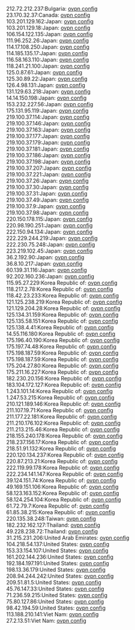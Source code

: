 212.72.212.237:Bulgaria: [ovpn config](vpn/212_72_212_237.ovpn)  
23.170.32.37:Canada: [ovpn config](vpn/23_170_32_37.ovpn)  
103.201.129.162:Japan: [ovpn config](vpn/103_201_129_162.ovpn)  
103.201.129.18:Japan: [ovpn config](vpn/103_201_129_18.ovpn)  
106.154.122.135:Japan: [ovpn config](vpn/106_154_122_135.ovpn)  
111.96.252.26:Japan: [ovpn config](vpn/111_96_252_26.ovpn)  
114.17.108.250:Japan: [ovpn config](vpn/114_17_108_250.ovpn)  
114.185.135.17:Japan: [ovpn config](vpn/114_185_135_17.ovpn)  
116.58.163.110:Japan: [ovpn config](vpn/116_58_163_110.ovpn)  
118.241.21.100:Japan: [ovpn config](vpn/118_241_21_100.ovpn)  
125.0.87.61:Japan: [ovpn config](vpn/125_0_87_61.ovpn)  
125.30.89.22:Japan: [ovpn config](vpn/125_30_89_22.ovpn)  
126.4.98.131:Japan: [ovpn config](vpn/126_4_98_131.ovpn)  
131.129.63.218:Japan: [ovpn config](vpn/131_129_63_218.ovpn)  
14.14.150.198:Japan: [ovpn config](vpn/14_14_150_198.ovpn)  
153.232.227.56:Japan: [ovpn config](vpn/153_232_227_56.ovpn)  
175.131.95.119:Japan: [ovpn config](vpn/175_131_95_119.ovpn)  
219.100.37.114:Japan: [ovpn config](vpn/219_100_37_114.ovpn)  
219.100.37.146:Japan: [ovpn config](vpn/219_100_37_146.ovpn)  
219.100.37.163:Japan: [ovpn config](vpn/219_100_37_163.ovpn)  
219.100.37.177:Japan: [ovpn config](vpn/219_100_37_177.ovpn)  
219.100.37.179:Japan: [ovpn config](vpn/219_100_37_179.ovpn)  
219.100.37.181:Japan: [ovpn config](vpn/219_100_37_181.ovpn)  
219.100.37.186:Japan: [ovpn config](vpn/219_100_37_186.ovpn)  
219.100.37.198:Japan: [ovpn config](vpn/219_100_37_198.ovpn)  
219.100.37.207:Japan: [ovpn config](vpn/219_100_37_207.ovpn)  
219.100.37.221:Japan: [ovpn config](vpn/219_100_37_221.ovpn)  
219.100.37.26:Japan: [ovpn config](vpn/219_100_37_26.ovpn)  
219.100.37.30:Japan: [ovpn config](vpn/219_100_37_30.ovpn)  
219.100.37.31:Japan: [ovpn config](vpn/219_100_37_31.ovpn)  
219.100.37.49:Japan: [ovpn config](vpn/219_100_37_49.ovpn)  
219.100.37.9:Japan: [ovpn config](vpn/219_100_37_9.ovpn)  
219.100.37.98:Japan: [ovpn config](vpn/219_100_37_98.ovpn)  
220.150.178.115:Japan: [ovpn config](vpn/220_150_178_115.ovpn)  
220.98.190.251:Japan: [ovpn config](vpn/220_98_190_251.ovpn)  
222.150.94.134:Japan: [ovpn config](vpn/222_150_94_134.ovpn)  
222.229.244.219:Japan: [ovpn config](vpn/222_229_244_219.ovpn)  
222.230.75.248:Japan: [ovpn config](vpn/222_230_75_248.ovpn)  
223.219.102.45:Japan: [ovpn config](vpn/223_219_102_45.ovpn)  
36.2.192.90:Japan: [ovpn config](vpn/36_2_192_90.ovpn)  
36.8.10.217:Japan: [ovpn config](vpn/36_8_10_217.ovpn)  
60.139.31.116:Japan: [ovpn config](vpn/60_139_31_116.ovpn)  
92.202.160.236:Japan: [ovpn config](vpn/92_202_160_236.ovpn)  
115.95.27.229:Korea Republic of: [ovpn config](vpn/115_95_27_229.ovpn)  
118.217.2.78:Korea Republic of: [ovpn config](vpn/118_217_2_78.ovpn)  
118.42.23.233:Korea Republic of: [ovpn config](vpn/118_42_23_233.ovpn)  
121.125.238.219:Korea Republic of: [ovpn config](vpn/121_125_238_219.ovpn)  
121.129.204.28:Korea Republic of: [ovpn config](vpn/121_129_204_28.ovpn)  
125.134.31.159:Korea Republic of: [ovpn config](vpn/125_134_31_159.ovpn)  
125.135.58.151:Korea Republic of: [ovpn config](vpn/125_135_58_151.ovpn)  
125.138.4.41:Korea Republic of: [ovpn config](vpn/125_138_4_41.ovpn)  
14.55.116.180:Korea Republic of: [ovpn config](vpn/14_55_116_180.ovpn)  
175.196.40.190:Korea Republic of: [ovpn config](vpn/175_196_40_190.ovpn)  
175.197.74.48:Korea Republic of: [ovpn config](vpn/175_197_74_48.ovpn)  
175.198.187.59:Korea Republic of: [ovpn config](vpn/175_198_187_59.ovpn)  
175.198.187.59:Korea Republic of: [ovpn config](vpn/175_198_187_59.ovpn)  
175.204.27.80:Korea Republic of: [ovpn config](vpn/175_204_27_80.ovpn)  
175.211.16.227:Korea Republic of: [ovpn config](vpn/175_211_16_227.ovpn)  
182.230.20.156:Korea Republic of: [ovpn config](vpn/182_230_20_156.ovpn)  
183.104.172.127:Korea Republic of: [ovpn config](vpn/183_104_172_127.ovpn)  
1.243.101.14:Korea Republic of: [ovpn config](vpn/1_243_101_14.ovpn)  
1.247.53.215:Korea Republic of: [ovpn config](vpn/1_247_53_215.ovpn)  
210.121.189.146:Korea Republic of: [ovpn config](vpn/210_121_189_146.ovpn)  
211.107.19.71:Korea Republic of: [ovpn config](vpn/211_107_19_71.ovpn)  
211.177.22.181:Korea Republic of: [ovpn config](vpn/211_177_22_181.ovpn)  
211.210.176.102:Korea Republic of: [ovpn config](vpn/211_210_176_102.ovpn)  
211.213.215.46:Korea Republic of: [ovpn config](vpn/211_213_215_46.ovpn)  
218.155.240.178:Korea Republic of: [ovpn config](vpn/218_155_240_178.ovpn)  
218.237.156.17:Korea Republic of: [ovpn config](vpn/218_237_156_17.ovpn)  
218.51.91.132:Korea Republic of: [ovpn config](vpn/218_51_91_132.ovpn)  
220.120.134.237:Korea Republic of: [ovpn config](vpn/220_120_134_237.ovpn)  
220.87.213.21:Korea Republic of: [ovpn config](vpn/220_87_213_21.ovpn)  
222.119.99.178:Korea Republic of: [ovpn config](vpn/222_119_99_178.ovpn)  
222.234.141.147:Korea Republic of: [ovpn config](vpn/222_234_141_147.ovpn)  
39.124.151.74:Korea Republic of: [ovpn config](vpn/39_124_151_74.ovpn)  
49.169.151.106:Korea Republic of: [ovpn config](vpn/49_169_151_106.ovpn)  
58.123.163.152:Korea Republic of: [ovpn config](vpn/58_123_163_152.ovpn)  
58.124.254.104:Korea Republic of: [ovpn config](vpn/58_124_254_104.ovpn)  
61.72.79.7:Korea Republic of: [ovpn config](vpn/61_72_79_7.ovpn)  
61.85.38.215:Korea Republic of: [ovpn config](vpn/61_85_38_215.ovpn)  
220.135.38.248:Taiwan: [ovpn config](vpn/220_135_38_248.ovpn)  
182.232.162.127:Thailand: [ovpn config](vpn/182_232_162_127.ovpn)  
49.228.238.72:Thailand: [ovpn config](vpn/49_228_238_72.ovpn)  
31.215.231.206:United Arab Emirates: [ovpn config](vpn/31_215_231_206.ovpn)  
104.218.54.137:United States: [ovpn config](vpn/104_218_54_137.ovpn)  
153.33.154.107:United States: [ovpn config](vpn/153_33_154_107.ovpn)  
161.202.144.236:United States: [ovpn config](vpn/161_202_144_236.ovpn)  
192.184.197.191:United States: [ovpn config](vpn/192_184_197_191.ovpn)  
198.13.36.179:United States: [ovpn config](vpn/198_13_36_179.ovpn)  
208.94.244.242:United States: [ovpn config](vpn/208_94_244_242.ovpn)  
209.51.81.5:United States: [ovpn config](vpn/209_51_81_5.ovpn)  
45.76.147.33:United States: [ovpn config](vpn/45_76_147_33.ovpn)  
71.236.59.215:United States: [ovpn config](vpn/71_236_59_215.ovpn)  
75.80.127.86:United States: [ovpn config](vpn/75_80_127_86.ovpn)  
98.42.194.59:United States: [ovpn config](vpn/98_42_194_59.ovpn)  
113.188.210.141:Viet Nam: [ovpn config](vpn/113_188_210_141.ovpn)  
27.2.13.51:Viet Nam: [ovpn config](vpn/27_2_13_51.ovpn)  
